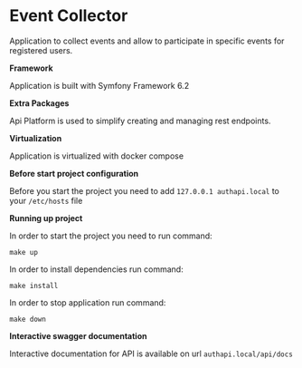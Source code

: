 Event Collector
===

Application to collect events and allow to participate in specific events for registered users.

**Framework**

Application is built with Symfony Framework 6.2

**Extra Packages**

Api Platform is used to simplify creating and managing rest endpoints.

**Virtualization**

Application is virtualized with docker compose

**Before start project configuration**

Before you start the project you need to add `127.0.0.1 authapi.local` to your `/etc/hosts` file

**Running up project**

In order to start the project you need to run command:
```shell
make up
```
In order to install dependencies run command:
```shell
make install
```
In order to stop application run command:
```shell
make down
```

**Interactive swagger documentation**

Interactive documentation for API is available on url `authapi.local/api/docs`
